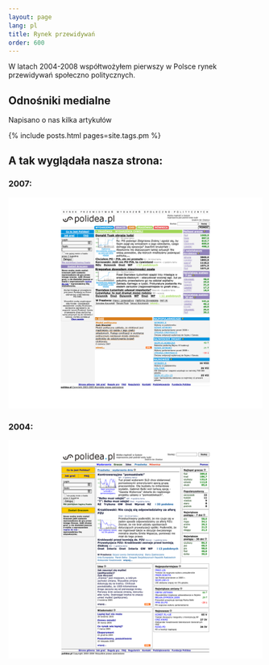 ```yaml
---
layout: page
lang: pl
title: Rynek przewidywań
order: 600
---
```

W latach 2004-2008 współtwożyłem pierwszy w Polsce rynek przewidywań społeczno politycznych.

## Odnośniki medialne
Napisano o nas kilka artykułów

{% include posts.html pages=site.tags.pm %}

## A tak wyglądała nasza strona:
### 2007:

[![](/assets/images/pm_2007.png)](/assets/images/pm_2007.png)

### 2004:
[![](/assets/images/pm_2004.png)](/assets/images/pm_2004.png)